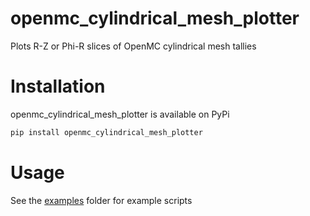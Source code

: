 # openmc_cylindrical_mesh_plotter

Plots R-Z or Phi-R slices of OpenMC cylindrical mesh tallies


# Installation

openmc_cylindrical_mesh_plotter is available on PyPi

```bash
pip install openmc_cylindrical_mesh_plotter
```

# Usage

See the [examples](https://github.com/fusion-energy/openmc_cylindrical_mesh_plotter/tree/main/examples) folder for example scripts

